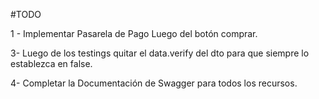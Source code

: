 #TODO

1 - Implementar Pasarela de Pago Luego del botón comprar.

3-  Luego de los testings quitar el data.verify del dto para que siempre lo establezca en false.    

4- Completar la Documentación de Swagger para todos los recursos.

